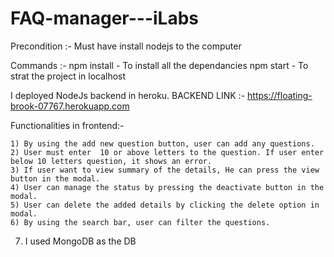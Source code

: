# FAQ-manager---iLabs

Precondition :-
	Must have install nodejs to the computer

Commands :-
	npm install - To install all the dependancies
	npm start   - To strat the project in localhost
	

I deployed NodeJs backend in heroku. 
	BACKEND LINK :- https://floating-brook-07767.herokuapp.com 

Functionalities in frontend:-

	1) By using the add new question button, user can add any questions.
	2) User must enter  10 or above letters to the question. If user enter below 10 letters question, it shows an error.
	3) If user want to view summary of the details, He can press the view button in the modal.
	4) User can manage the status by pressing the deactivate button in the modal.
	5) User can delete the added details by clicking the delete option in modal.
	6) By using the search bar, user can filter the questions.
  7) I used MongoDB as the DB
